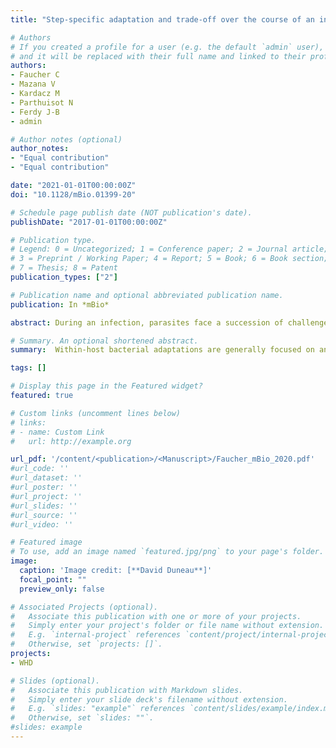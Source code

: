```yaml
---
title: "Step-specific adaptation and trade-off over the course of an infection by GASP-mutation small colony variants"

# Authors
# If you created a profile for a user (e.g. the default `admin` user), write the username (folder name) here 
# and it will be replaced with their full name and linked to their profile.
authors: 
- Faucher C
- Mazana V
- Kardacz M
- Parthuisot N
- Ferdy J-B
- admin

# Author notes (optional)
author_notes:
- "Equal contribution"
- "Equal contribution"

date: "2021-01-01T00:00:00Z"
doi: "10.1128/mBio.01399-20"

# Schedule page publish date (NOT publication's date).
publishDate: "2017-01-01T00:00:00Z"

# Publication type.
# Legend: 0 = Uncategorized; 1 = Conference paper; 2 = Journal article;
# 3 = Preprint / Working Paper; 4 = Report; 5 = Book; 6 = Book section;
# 7 = Thesis; 8 = Patent
publication_types: ["2"]

# Publication name and optional abbreviated publication name.
publication: In *mBio*

abstract: During an infection, parasites face a succession of challenges, each decisive for disease outcome. The diversity of challenges requires a series of parasite adaptations to successfully multiply and transmit from host to host. Thus, the pathogen genotypes which succeed during one step might be counter-selected in later stages of the infection. Using the bacteria Xenorhabdus nematophila and adult Drosophila melanogaster as hosts, we showed that such step-specific adaptations, here linked to GASP (i.e. Growth Advantage in Stationary Phase) mutations in the X. nematophila master gene regulator lrp, exist and can trade-off with each other. We found that nonsense lrp mutations had lowered ability to resist the host immune response, while all classes of mutations in lrp were associated with a decrease in the ability to proliferate during early infection. We demonstrate that reduced proliferation of X. nematophila best explains diminished virulence in this infection model. Finally, decreased proliferation during the first step of infection is accompanied with improved proliferation during late infection, suggesting a trade-off between the adaptations to each step. Step specific adaptations could play a crucial role in the chronic phase of infections in any diseases that show similar small colony variants (also known as SCV) to X. nematophila.

# Summary. An optional shortened abstract.
summary:  Within-host bacterial adaptations are generally focused on antibiotic resistance, rarely on the adaptation to the environment given by the host, and the potential trade-off hindering adaptations to each step of the infection are rarely considered. Using <i>Drosophila melanogaster</i> as host and the bacteria <i>Xenorhabdus nematophila</i>, we studied those trade-offs that are key to understand intra-host evolution, and thus the dynamics of the infection. 

tags: []

# Display this page in the Featured widget?
featured: true

# Custom links (uncomment lines below)
# links:
# - name: Custom Link
#   url: http://example.org

url_pdf: '/content/<publication>/<Manuscript>/Faucher_mBio_2020.pdf'
#url_code: ''
#url_dataset: ''
#url_poster: ''
#url_project: ''
#url_slides: ''
#url_source: ''
#url_video: ''

# Featured image
# To use, add an image named `featured.jpg/png` to your page's folder. 
image:
  caption: 'Image credit: [**David Duneau**]'
  focal_point: ""
  preview_only: false

# Associated Projects (optional).
#   Associate this publication with one or more of your projects.
#   Simply enter your project's folder or file name without extension.
#   E.g. `internal-project` references `content/project/internal-project/index.md`.
#   Otherwise, set `projects: []`.
projects:
- WHD

# Slides (optional).
#   Associate this publication with Markdown slides.
#   Simply enter your slide deck's filename without extension.
#   E.g. `slides: "example"` references `content/slides/example/index.md`.
#   Otherwise, set `slides: ""`.
#slides: example
---
```


